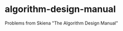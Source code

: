 algorithm-design-manual
=======================

Problems from Skiena "The Algorithm Design Manual"
